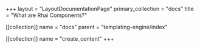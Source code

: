 +++
layout = "LayoutDocumentationPage"
primary_collection = "docs"
title = "What are Rhai Components?"

[[collection]]
name = "docs"
parent = "templating-engine/index"

[[collection]]
name = "create_content"
+++
